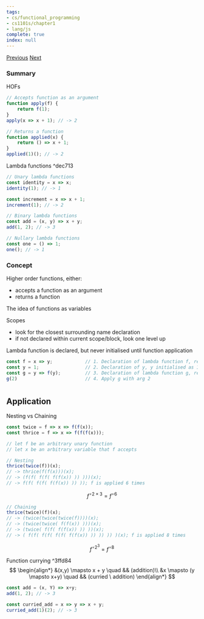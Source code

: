 ```yaml
---
tags:
- cs/functional_programming
- cs1101s/chapter1
- lang/js
complete: true
index: null
---
```

[Previous](/labyrinth/notes/cs/cs1101s/orders_of_growth)   [Next](/labyrinth/notes/cs/cs1101s/data_abstraction)

### Summary
HOFs
```js
// Accepts function as an argument
function apply(f) {
	return f(1);
}
apply(x => x + 1); // -> 2

// Returns a function
function applied(x) {
	return () => x + 1;
}
applied(1)(); // -> 2
```

Lambda functions ^dec713
```js
// Unary lambda functions
const identity = x => x;
identity(1); // -> 1

const increment = x => x + 1;
increment(1); // -> 2

// Binary lambda functions
const add = (x, y) => x + y;
add(1, 2); // -> 3

// Nullary lambda functions
const one = () => 1;
one(); // -> 1
```

### Concept
Higher order functions, either:
- accepts a function as an argument
- returns a function

The idea of functions as variables

Scopes
- look for the closest surrounding name declaration
- if not declared within current scope/block, look one level up

Lambda function is declared, but never initialised until function application
```js
const f = x => y;            // 1. Declaration of lambda function f, read rest of program  // 6. f called wth arg 2, y was initialiesd as 1, return 1
const y = 1;                 // 2. Declaration of y, y initialised as 1, read rest
const g = y => f(y);         // 3. Declaration of lambda function g, read rest             // 5. g called with arg 2, apply f with arg 2               // 7. f returned 1, return 1
g(2)                         // 4. Apply g with arg 2                                      // 8. return 1
```

#

## Application
Nesting vs Chaining
```js
const twice = f => x => f(f(x));
const thrice = f => x => f(f(f(x)));

// let f be an arbitrary unary function
// let x be an arbitrary variable that f accepts

// Nesting
thrice(twice(f))(x);
// -> thrice(f(f(x)))(x);
// -> (f(f( f(f( f(f(x)) )) )))(x);
// -> f(f( f(f( f(f(x)) )) )); f is applied 6 times
```
$$
f^{\circ2\times3} = f^{\circ6}
$$
```js
// Chaining
thrice(twice)(f)(x);
// -> (twice(twice(twice(f))))(x);
// -> (twice(twice( f(f(x)) )))(x);
// -> (twice( f(f( f(f(x)) )) ))(x);
// -> ( f(f( f(f( f(f( f(f(x)) )) )) )) )(x); f is applied 8 times
```
$$
f^{\circ2^3} = f^{\circ8}
$$

Function currying ^3ffd84
$$
\begin{align*}
&(x,y) \mapsto x + y \quad && (addition)\\
&x \mapsto (y \mapsto x+y) \quad && (curried \ addition)
\end{align*}
$$
```js
const add = (x, Y) => x+y;
add(1, 2); // -> 3

const curried_add = x => y => x + y;
curried_add(1)(2); // -> 3
```